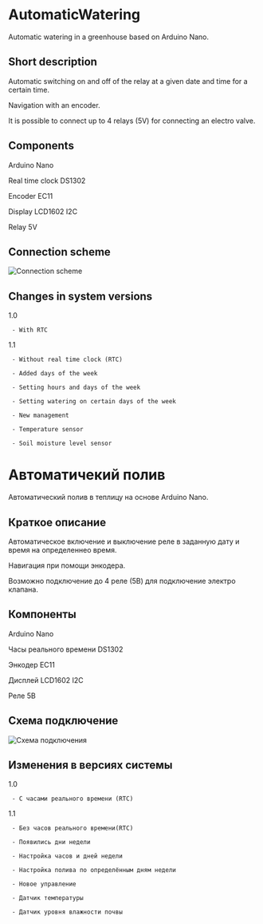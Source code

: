 # AutomaticWatering
Automatic watering in a greenhouse based on Arduino Nano.

## Short description
Automatic switching on and off of the relay at a given date and time for a certain time.

Navigation with an encoder.

It is possible to connect up to 4 relays (5V) for connecting an electro valve.

## Components
Arduino Nano

Real time clock DS1302

Encoder EC11

Display LCD1602 I2C

Relay 5V

## Connection scheme
![Connection scheme](https://github.com/ErJokeCode/AutomaticWatering/assets/132396295/f2849d77-f84f-4f1a-a811-4f4435b3f452)

## Changes in system versions
1.0 
     
     - With RTC

1.1
     
     - Without real time clock (RTC)
     
     - Added days of the week
     
     - Setting hours and days of the week
     
     - Setting watering on certain days of the week
     
     - New management
     
     - Temperature sensor
     
     - Soil moisture level sensor

# Автоматичекий полив
Автоматический полив в теплицу на основе Arduino Nano. 

## Краткое описание
Автоматическое включение и выключение реле в заданную дату и время на определеннео время.

Навигация при помощи энкодера.

Возможно подключение до 4 реле (5В) для подключение электро клапана.
## Компоненты
Arduino Nano

Часы реального времени DS1302 

Энкодер EC11

Дисплей LCD1602 I2C

Реле 5В

## Схема подключение 

![Схема подключения](https://github.com/ErJokeCode/AutomaticWatering/assets/132396295/e9ea260f-b564-4749-b554-97f4f1208790)

## Изменения в версиях системы
1.0 
     
     - С часами реального времени (RTC)

1.1 
     
     - Без часов реального времени(RTC)
     
     - Появились дни недели
     
     - Настройка часов и дней недели
     
     - Настройка полива по определённым дням недели 
     
     - Новое управление 
     
     - Датчик температуры
     
     - Датчик уровня влажности почвы



